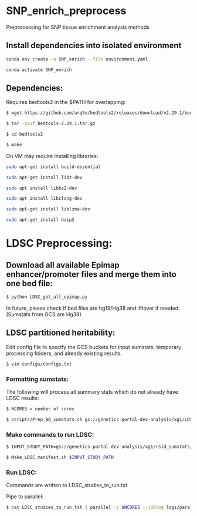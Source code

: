 # SNP_enrich_preprocess
Preprocessing for SNP tissue enrichment analysis methods

## Install dependencies into isolated environment
```bash
conda env create -n SNP_enrich --file environment.yaml

conda activate SNP_enrich
```
## Dependencies:
Requires bedtools2 in the $PATH for overlapping: 
```bash
$ wget https://github.com/arq5x/bedtools2/releases/download/v2.29.1/bedtools-2.29.1.tar.gz

$ tar -zxvf bedtools-2.29.1.tar.gz

$ cd bedtools2

$ make
```
On VM may require installing libraries:

```bash
sudo apt-get install build-essential

sudo apt-get install libz-dev

sudo apt install libbz2-dev

sudo apt install libclang-dev

sudo apt-get install liblzma-dev

sudo apt-get install bzip2
```

# LDSC Preprocessing:
## Download all available Epimap enhancer/promoter files and merge them into one bed file:

```bash
$ python LDSC_get_all_epimap.py
```

In future, please check if bed files are hg19/Hg38 and liftover if needed. (Sumstats from GCS are Hg38)

## LDSC partitioned heritability:

Edit config file to specify the GCS buckets for input sumstats, temporary processing folders, and already existing results.

```bash
$ vim configs/configs.txt
```
### Formatting sumstats:
The following will process all summary stats which do not already have LDSC results:

```bash
$ NCORES = number of cores

$ scripts/Prep_BQ_sumstats.sh gs://genetics-portal-dev-analysis/xg1/LDSC_enrichments/* gs://genetics-portal-dev-analysis/xg1/Test_sumstat_inputs/*.parquet $NCORES
```

### Make commands to run LDSC:

```bash
$ INPUT_STUDY_PATH=gs://genetics-portal-dev-analysis/xg1/rsid_sumstats/

$ Make_LDSC_manifest.sh $INPUT_STUDY_PATH
```
### Run LDSC:
Commands are written to LDSC_studies_to_run.txt

Pipe to parallel:

```bash
$ cat LDSC_studies_to_run.txt | parallel -j $NCORES --joblog logs/parallel.jobs.log
```


